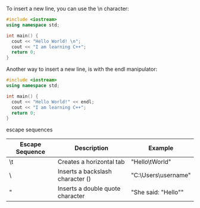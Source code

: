 To insert a new line, you can use the \n character:

``` cpp
#include <iostream>
using namespace std;

int main() {
  cout << "Hello World! \n";
  cout << "I am learning C++";
  return 0;
}
```

Another way to insert a new line, is with the endl manipulator:

``` cpp
#include <iostream>
using namespace std;

int main() {
  cout << "Hello World!" << endl;
  cout << "I am learning C++";
  return 0;
}
```


 escape sequences

| Escape Sequence | Description                       | Example                  |
|-----------------|-----------------------------------|--------------------------|
| \t              | Creates a horizontal tab          | "Hello\tWorld"           |
| \\              | Inserts a backslash character (\) | "C:\\Users\\username"    |
| \"              | Inserts a double quote character  | "She said: \"Hello\""    |